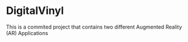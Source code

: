 # DigitalVinyl

This is a commited project that contains two different Augmented Reality (AR) Applications 
